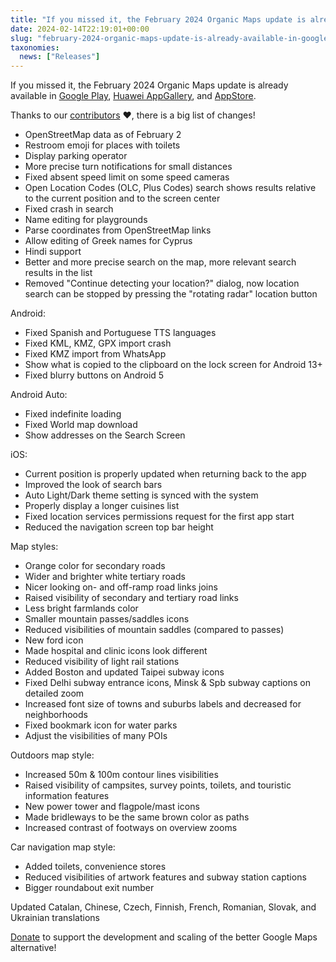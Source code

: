 ```yaml
---
title: "If you missed it, the February 2024 Organic Maps update is already available in Google Play, Huawei AppGallery, and AppStore."
date: 2024-02-14T22:19:01+00:00
slug: "february-2024-organic-maps-update-is-already-available-in-google-play-huawei-appgallery-and-appstore"
taxonomies:
  news: ["Releases"]
---
```


If you missed it, the February 2024 Organic Maps update is already available in [Google Play](https://play.google.com/store/apps/details?id=app.organicmaps), [Huawei AppGallery](https://appgallery.huawei.com/#/app/C104325611), and [AppStore](https://apps.apple.com/app/organic-maps/id1567437057).

Thanks to our [contributors](https://github.com/organicmaps/organicmaps/compare/2024.01.09-5-android...2024.02.06-11-android) ❤️, there is a big list of changes!

* OpenStreetMap data as of February 2
* Restroom emoji for places with toilets
* Display parking operator
* More precise turn notifications for small distances
* Fixed absent speed limit on some speed cameras
* Open Location Codes (OLC, Plus Codes) search shows results relative to the current position and to the screen center
* Fixed crash in search
* Name editing for playgrounds
* Parse coordinates from OpenStreetMap links
* Allow editing of Greek names for Cyprus
* Hindi support
* Better and more precise search on the map, more relevant search results in the list
* Removed "Continue detecting your location?" dialog, now location search can be stopped by pressing the "rotating radar" location button

Android:
* Fixed Spanish and Portuguese TTS languages
* Fixed KML, KMZ, GPX import crash
* Fixed KMZ import from WhatsApp
* Show what is copied to the clipboard on the lock screen for Android 13+
* Fixed blurry buttons on Android 5

Android Auto:
* Fixed indefinite loading
* Fixed World map download
* Show addresses on the Search Screen

iOS:
* Current position is properly updated when returning back to the app
* Improved the look of search bars
* Auto Light/Dark theme setting is synced with the system
* Properly display a longer cuisines list
* Fixed location services permissions request for the first app start
* Reduced the navigation screen top bar height

Map styles:
* Orange color for secondary roads
* Wider and brighter white tertiary roads
* Nicer looking on- and off-ramp road links joins
* Raised visibility of secondary and tertiary road links
* Less bright farmlands color
* Smaller mountain passes/saddles icons
* Reduced visibilities of mountain saddles (compared to passes)
* New ford icon
* Made hospital and clinic icons look different
* Reduced visibility of light rail stations
* Added Boston and updated Taipei subway icons
* Fixed Delhi subway entrance icons, Minsk & Spb subway captions on detailed zoom
* Increased font size of towns and suburbs labels and decreased for neighborhoods
* Fixed bookmark icon for water parks
* Adjust the visibilities of many POIs

Outdoors map style:
* Increased 50m & 100m contour lines visibilities
* Raised visibility of campsites, survey points, toilets, and touristic information features
* New power tower and flagpole/mast icons
* Made bridleways to be the same brown color as paths
* Increased contrast of footways on overview zooms

Car navigation map style:
* Added toilets, convenience stores
* Reduced visibilities of artwork features and subway station captions
* Bigger roundabout exit number

Updated Catalan, Chinese, Czech, Finnish, French, Romanian, Slovak, and Ukrainian translations

[Donate](https://organicmaps.app/donate/) to support the development and scaling of the better Google Maps alternative!
